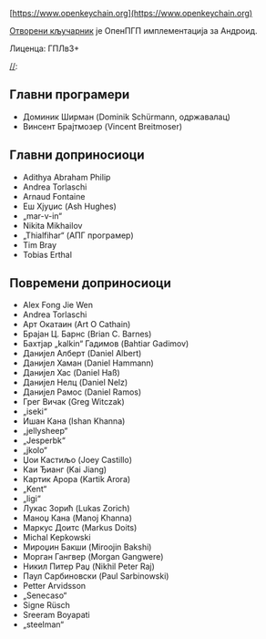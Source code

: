 [//]: #

[https://www.openkeychain.org](https://www.openkeychain.org)

[Отворени кључарник](https://www.openkeychain.org) је ОпенПГП имплементација за Андроид.

Лиценца: ГПЛв3+

[//]:

## Главни програмери
  * Доминик Ширман (Dominik Schürmann, одржавалац)
  * Винсент Брајтмозер (Vincent Breitmoser)

## Главни доприносиоци
  * Adithya Abraham Philip
  * Andrea Torlaschi
  * Arnaud Fontaine
  * Еш Хјуџис (Ash Hughes)
  * „mar-v-in“
  * Nikita Mikhailov
  * „Thialfihar“ (АПГ програмер)
  * Tim Bray
  * Tobias Erthal

## Повремени доприносиоци
  * Alex Fong Jie Wen
  * Andrea Torlaschi
  * Арт Окатаин (Art O Cathain)
  * Брајан Ц. Барнс (Brian C. Barnes)
  * Бахтјар „kalkin“ Гадимов (Bahtiar Gadimov)
  * Данијел Алберт (Daniel Albert)
  * Данијел Хаман (Daniel Hammann)
  * Данијел Хас (Daniel Haß)
  * Данијел Нелц (Daniel Nelz)
  * Данијел Рамос (Daniel Ramos)
  * Грег Вичак (Greg Witczak)
  * „iseki“
  * Ишан Кана (Ishan Khanna)
  * „jellysheep“
  * „Jesperbk“
  * „jkolo“
  * Џои Кастиљо (Joey Castillo)
  * Каи Ђианг (Kai Jiang)
  * Картик Арора (Kartik Arora)
  * „Kent“
  * „ligi“
  * Лукас Зорић (Lukas Zorich)
  * Маноџ Кана (Manoj Khanna)
  * Маркус Доитс (Markus Doits)
  * Michal Kepkowski
  * Мироџин Бакши (Miroojin Bakshi)
  * Морган Гангвер (Morgan Gangwere)
  * Никил Питер Раџ (Nikhil Peter Raj)
  * Паул Сарбиновски (Paul Sarbinowski)
  * Petter Arvidsson
  * „Senecaso“
  * Signe Rüsch
  * Sreeram Boyapati
  * „steelman“